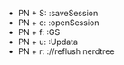 * PN + S: :saveSession
* PN + o: :openSession
* PN + f: :GS
* PN + u: :Updata
* PN + r: ://reflush nerdtree
